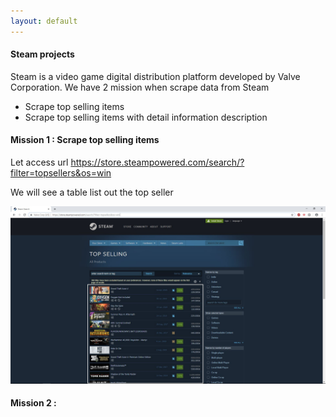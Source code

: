 ```yaml
---
layout: default
---
```


#### Steam projects

Steam is a video game digital distribution platform developed by Valve Corporation. We have 2 mission when scrape data from Steam

* Scrape top selling items
* Scrape top selling items with detail information description

#### Mission 1 : Scrape top selling items

Let access url https://store.steampowered.com/search/?filter=topsellers&os=win

We will see a table list out the top seller

![](images/2019-08-02_6-22-54.jpg)

#### Mission 2 :

